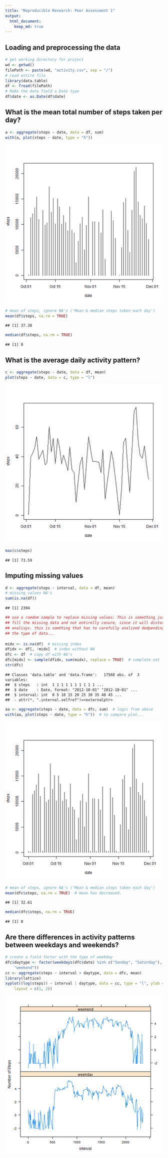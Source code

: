 ```yaml
---
title: "Reproducible Research: Peer Assessment 1"
output: 
  html_document:
    keep_md: true
---
```



## Loading and preprocessing the data

```r
# get working directory for project
wd <- getwd()
filePath <- paste(wd, "activity.csv", sep = "/")
# read entire file
library(data.table)
df <- fread(filePath)
# Make the date field a Date type
df$date <- as.Date(df$date)
```


## What is the mean total number of steps taken per day?

```r
a <- aggregate(steps ~ date, data = df, sum)
with(a, plot(steps ~ date, type = "h"))
```

![plot of chunk unnamed-chunk-2](figure/unnamed-chunk-2.png) 

```r
# mean of steps, ignore NA's ('Mean & median steps taken each day')
mean(df$steps, na.rm = TRUE)
```

```
## [1] 37.38
```

```r
median(df$steps, na.rm = TRUE)
```

```
## [1] 0
```

## What is the average daily activity pattern?

```r
c <- aggregate(steps ~ date, data = df, mean)
plot(steps ~ date, data = c, type = "l")
```

![plot of chunk unnamed-chunk-3](figure/unnamed-chunk-3.png) 

```r
max(c$steps)
```

```
## [1] 73.59
```


## Imputing missing values

```r
d <- aggregate(steps ~ interval, data = df, mean)
# missing values NA's
sum(is.na(df))
```

```
## [1] 2304
```

```r
## use a ramdom sample to replace missing values: This is something just to
## fill the missing data and not entirelly cosure, since it will distort any
## analisys. this is somthing that has to carefully analized dedpending on
## the type of data...

midx <- is.na(df)  # missing index
dfidx <- df[, !midx]  # index without NA 
dfc <- df  # copy df with NA's
dfc[midx] <- sample(dfidx, sum(midx), replace = TRUE)  # complete set
str(dfc)
```

```
## Classes 'data.table' and 'data.frame':	17568 obs. of  3 variables:
##  $ steps   : int  1 1 1 1 1 1 1 1 1 1 ...
##  $ date    : Date, format: "2012-10-01" "2012-10-01" ...
##  $ interval: int  0 5 10 15 20 25 30 35 40 45 ...
##  - attr(*, ".internal.selfref")=<externalptr>
```

```r
aa <- aggregate(steps ~ date, data = dfc, sum)  # logic from above
with(aa, plot(steps ~ date, type = "h"))  # to compare plot...
```

![plot of chunk unnamed-chunk-4](figure/unnamed-chunk-4.png) 

```r
# mean of steps, ignore NA's ('Mean & median steps taken each day')
mean(dfc$steps, na.rm = TRUE)  # mean has decreased.
```

```
## [1] 32.61
```

```r
median(dfc$steps, na.rm = TRUE)
```

```
## [1] 0
```



## Are there differences in activity patterns between weekdays and weekends?


```r
# create a field factor with the type of weekday
dfc$daytype <- factor(weekdays(dfc$date) %in% c("Sunday", "Saturday"), labels = c("weekday", 
    "weekend"))
cc <- aggregate(steps ~ interval + daytype, data = dfc, mean)
library(lattice)
xyplot((log(steps)) ~ interval | daytype, data = cc, type = "l", ylab = "Number of Steps", 
    layout = c(1, 2))
```

![plot of chunk unnamed-chunk-5](figure/unnamed-chunk-5.png) 

